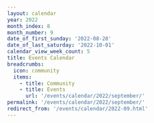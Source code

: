 ```yaml
---
layout: calendar
year: 2022
month_index: 8
month_number: 9
date_of_first_sunday: '2022-08-28'
date_of_last_saturday: '2022-10-01'
calendar_view_week_count: 5
title: Events Calendar
breadcrumbs:
  icon: community
  items:
    - title: Community
    - title: Events
      url: '/events/calendar/2022/september/'
permalink: '/events/calendar/2022/september/'
redirect_from: '/events/calendar/2022-09.html'
---
```

